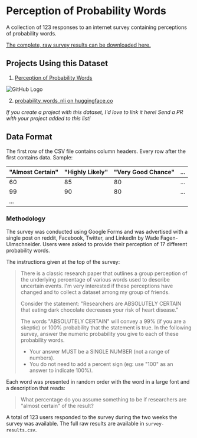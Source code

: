 # Perception of Probability Words

A collection of 123 responses to an internet survey containing perceptions of probability words.

[The complete, raw survey results can be downloaded here.][CSV_Download]

[CSV_Download]: https://raw.githubusercontent.com/wadefagen/datasets/master/Perception-of-Probability-Words/survey-results.csv


## Projects Using this Dataset

1. [Perception of Probability Words](http://waf.cs.illinois.edu/visualizations/Perception-of-Probability-Words/)

![GitHub Logo](boxplots.png)

2. [probability_words_nli on huggingface.co](https://huggingface.co/datasets/sileod/probability_words_nli)

*If you create a project with this dataset, I'd love to link it here!  Send a PR with your project added to this list!*


## Data Format

The first row of the CSV file contains column headers.  Every row after the first contains data.  Sample:

| "Almost Certain" | "Highly Likely" | "Very Good Chance" | ... |
| ---------------- | --------------- | ------------------ | --- |
| 60 | 85 | 80 | ... |
| 99 | 90 | 80 | ... |
| ... |

### Methodology

The survey was conducted using Google Forms and was advertised with a single post on reddit, Facebook, Twitter, and LinkedIn by Wade Fagen-Ulmschneider.  Users were asked to provide their perception of 17 different probability words.


The instructions given at the top of the survey:

> There is a classic research paper that outlines a group perception of the underlying percentage of various words used to describe uncertain events.  I'm very interested if these perceptions have changed and to collect a dataset among my group of friends.
>
> Consider the statement:
> "Researchers are ABSOLUTELY CERTAIN that eating dark chocolate decreases your risk of heart disease."
>
> The words "ABSOLUTELY CERTAIN" will convey a 99% (if you are a skeptic) or 100% probability that the statement is true.  In the following survey, answer the numeric probability you give to each of these probability words.
>
> - Your answer MUST be a SINGLE NUMBER (not a range of numbers).
> - You do not need to add a percent sign (eg: use "100" as an answer to indicate 100%).


Each word was presented in random order with the word in a large font and a description that reads:

> What percentage do you assume something to be if researchers are "almost certain" of the result?


A total of 123 users responded to the survey during the two weeks the survey was available.  The full raw results are available in `survey-results.csv`.
